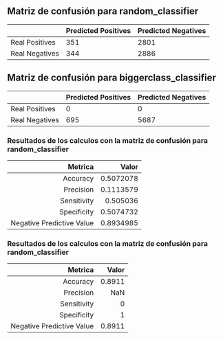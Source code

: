 
## Matriz de confusión para random_classifier

|              |Predicted Positives |Predicted Negatives|
|--------------|--------------------|-------------------|
|Real Positives|351                 |2801               |
|Real Negatives|344                 |2886               |
               

## Matriz de confusión para biggerclass_classifier

|              |Predicted Positives |Predicted Negatives|
|--------------|--------------------|-------------------|
|Real Positives|0                   |0                  |
|Real Negatives|695                 |5687               |


### Resultados de los calculos con la matriz de confusión para random_classifier
|Metrica                    |Valor              |
|--------------------------:|------------------:|
|Accuracy                   |0.5072078          |
|Precision                  |0.1113579          |
|Sensitivity                |0.505036           |
|Specificity                |0.5074732          |
|Negative Predictive Value  |0.8934985          |

### Resultados de los calculos con la matriz de confusión para random_classifier
|Metrica                    |Valor              |
|--------------------------:|------------------:|
|Accuracy                   |0.8911             |
|Precision                  |NaN                |
|Sensitivity                |0                  |
|Specificity                |1                  |
|Negative Predictive Value  |0.8911             |
